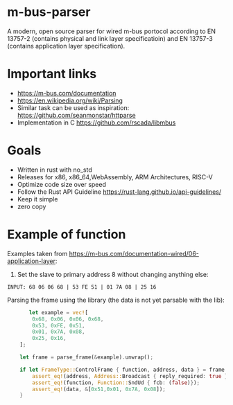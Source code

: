 # m-bus-parser
A modern, open source parser for wired m-bus portocol according to EN 13757-2 (contains physical and link layer specificatioin) and EN 13757-3 (contains application layer specification).

# Important links

-  https://m-bus.com/documentation
-  https://en.wikipedia.org/wiki/Parsing
-  Similar task can be used as inspiration: https://github.com/seanmonstar/httparse
-  Implementation in C https://github.com/rscada/libmbus

# Goals

- Written in rust with no_std 
- Releases for x86, x86_64,WebAssembly, ARM Architectures, RISC-V
- Optimize code size over speed
- Follow the Rust API Guideline https://rust-lang.github.io/api-guidelines/
- Keep it simple
- zero copy

# Example of function 

Examples taken from https://m-bus.com/documentation-wired/06-application-layer:

1. Set the slave to primary address 8 without changing anything else:

```INPUT: 68 06 06 68 | 53 FE 51 | 01 7A 08 | 25 16```

Parsing the frame using the library (the data is not yet parsable with the lib):

```rust
       let example = vec![ 
        0x68, 0x06, 0x06, 0x68, 
        0x53, 0xFE, 0x51, 
        0x01, 0x7A, 0x08, 
        0x25, 0x16,
    ];

    let frame = parse_frame(&example).unwrap();

    if let FrameType::ControlFrame { function, address, data } = frame {
        assert_eq!(address, Address::Broadcast { reply_required: true });
        assert_eq!(function, Function::SndUd { fcb: (false)});
        assert_eq!(data, &[0x51,0x01, 0x7A, 0x08]);
    }

```